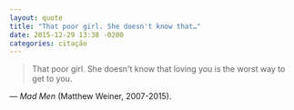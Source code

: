 ```yaml
---
layout: quote
title: "That poor girl. She doesn't know that…"
date: 2015-12-29 13:38 -0200
categories: citação
---
```

>That poor girl. She doesn't know that loving you is the worst way to get to you.

— _Mad Men_ (Matthew Weiner, 2007-2015).
